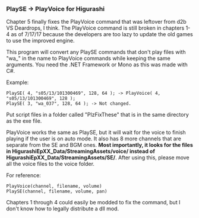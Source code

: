 ### PlaySE -> PlayVoice for Higurashi

Chapter 5 finally fixes the PlayVoice command that was leftover from d2b VS Deardrops, I think. The PlayVoice command is still broken in chapters 1-4 as of 7/17/17 because the developers are too lazy to update the old games to use the improved engine. 

This program will convert any PlaySE commands that don't play files with "wa_" in the name to PlayVoice commands while keeping the same arguments. You need the .NET Framework or Mono as this was made with C#.

Example:

	PlaySE( 4, "s05/13/101300469", 128, 64 ); -> PlayVoice( 4, "s05/13/101300469", 128 );
	PlaySE( 3, "wa_037", 128, 64 ); -> Not changed.

Put script files in a folder called "PlzFixThese" that is in the same directory as the exe file.

PlayVoice works the same as PlaySE, but it will wait for the voice to finish playing if the user is on auto mode. It also has 8 more channels that are separate from the SE and BGM ones. **Most importantly, it looks for the files in HigurashiEpXX_Data/StreamingAssets/voice/ instead of HigurashiEpXX_Data/StreamingAssets/SE/**. After using this, please move all the voice files to the voice folder.

For reference:

	PlayVoice(channel, filename, volume)
	PlaySE(channel, filename, volume, pan)

Chapters 1 through 4 could easily be modded to fix the command, but I don't know how to legally distribute a dll mod.